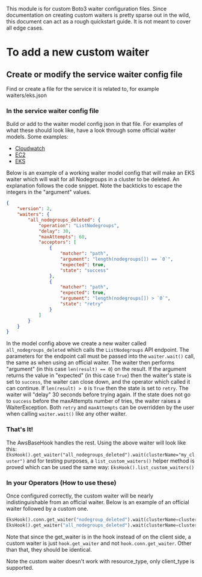 <!--
 Licensed to the Apache Software Foundation (ASF) under one
 or more contributor license agreements.  See the NOTICE file
 distributed with this work for additional information
 regarding copyright ownership.  The ASF licenses this file
 to you under the Apache License, Version 2.0 (the
 "License"); you may not use this file except in compliance
 with the License.  You may obtain a copy of the License at

   http://www.apache.org/licenses/LICENSE-2.0

 Unless required by applicable law or agreed to in writing,
 software distributed under the License is distributed on an
 "AS IS" BASIS, WITHOUT WARRANTIES OR CONDITIONS OF ANY
 KIND, either express or implied.  See the License for the
 specific language governing permissions and limitations
 under the License.
 -->

This module is for custom Boto3 waiter configuration files.  Since documentation
on creating custom waiters is pretty sparse out in the wild, this document can
act as a rough quickstart guide.  It is not meant to cover all edge cases.

# To add a new custom waiter

## Create or modify the service waiter config file

Find or create a file for the service it is related to, for example waiters/eks.json

### In the service waiter config file

Build or add to the waiter model config json in that file.  For examples of what these
should look like, have a look through some official waiter models.  Some examples:

* [Cloudwatch](https://github.com/boto/botocore/blob/develop/botocore/data/cloudwatch/2010-08-01/waiters-2.json)
* [EC2](https://github.com/boto/botocore/blob/develop/botocore/data/ec2/2016-11-15/waiters-2.json)
* [EKS](https://github.com/boto/botocore/blob/develop/botocore/data/eks/2017-11-01/waiters-2.json)

Below is an example of a working waiter model config that will make an EKS waiter which will wait for
all Nodegroups in a cluster to be deleted. An explanation follows the code snippet.  Note the backticks
to escape the integers in the "argument" values.

```json
{
    "version": 2,
    "waiters": {
        "all_nodegroups_deleted": {
            "operation": "ListNodegroups",
            "delay": 30,
            "maxAttempts": 60,
            "acceptors": [
                {
                    "matcher": "path",
                    "argument": "length(nodegroups[]) == `0`",
                    "expected": true,
                    "state": "success"
                },
                {
                    "matcher": "path",
                    "expected": true,
                    "argument": "length(nodegroups[]) > `0`",
                    "state": "retry"
                }
            ]
        }
    }
}
```

In the model config above we create a new waiter called `all_nodegroups_deleted` which calls
the `ListNodegroups` API endpoint.  The parameters for the endpoint call must be passed into
the `waiter.wait()` call, the same as when using an official waiter.  The waiter then performs
"argument" (in this case `len(result) == 0`) on the result.  If the argument returns the value
in "expected" (in this case `True`) then the waiter's state is set to `success`, the waiter can
close down, and the operator which called it can continue.  If `len(result) > 0` is `True` then
the state is set to `retry`.  The waiter will "delay" 30 seconds before trying again.  If the
state does not go to `success` before the maxAttempts number of tries, the waiter raises a
WaiterException. Both `retry` and `maxAttempts` can be overridden by the user when calling
`waiter.wait()` like any other waiter.

### That's It!

The AwsBaseHook handles the rest.  Using the above waiter will look like this:
`EksHook().get_waiter("all_nodegroups_deleted").wait(clusterName="my_cluster")`
and for testing purposes, a `list_custom_waiters()` helper method is proved which can
be used the same way: `EksHook().list_custom_waiters()`


### In your Operators (How to use these)

Once configured correctly, the custom waiter will be nearly indistinguishable from an official waiter.
Below is an example of an official waiter followed by a custom one.

```python
EksHook().conn.get_waiter("nodegroup_deleted").wait(clusterName=cluster_name, nodegroupName=nodegroup_name)
EksHook().get_waiter("all_nodegroups_deleted").wait(clusterName=cluster_name)
```

Note that since the get_waiter is in the hook instead of on the client side, a custom waiter is
just `hook.get_waiter` and not `hook.conn.get_waiter`.  Other than that, they should be identical.

Note the custom waiter doesn't work with resource_type, only client_type is supported.
